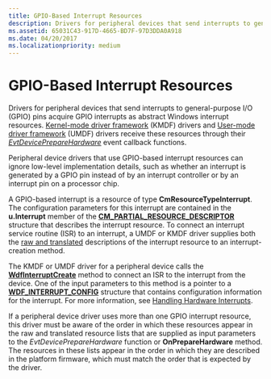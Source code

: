 ```yaml
---
title: GPIO-Based Interrupt Resources
description: Drivers for peripheral devices that send interrupts to general-purpose I/O (GPIO) pins acquire GPIO interrupts as abstract Windows interrupt resources.
ms.assetid: 65031C43-917D-4665-BD7F-97D3DDA0A918
ms.date: 04/20/2017
ms.localizationpriority: medium
---
```


# GPIO-Based Interrupt Resources


Drivers for peripheral devices that send interrupts to general-purpose I/O (GPIO) pins acquire GPIO interrupts as abstract Windows interrupt resources. [Kernel-mode driver framework](https://docs.microsoft.com/windows-hardware/drivers/wdf/what-s-new-for-wdf-drivers) (KMDF) drivers and [User-mode driver framework](../wdf/overview-of-the-umdf.md) (UMDF) drivers receive these resources through their [*EvtDevicePrepareHardware*](https://docs.microsoft.com/windows-hardware/drivers/ddi/wdfdevice/nc-wdfdevice-evt_wdf_device_prepare_hardware) event callback functions.

Peripheral device drivers that use GPIO-based interrupt resources can ignore low-level implementation details, such as whether an interrupt is generated by a GPIO pin instead of by an interrupt controller or by an interrupt pin on a processor chip.

A GPIO-based interrupt is a resource of type **CmResourceTypeInterrupt**. The configuration parameters for this interrupt are contained in the **u.Interrupt** member of the [**CM\_PARTIAL\_RESOURCE\_DESCRIPTOR**](https://docs.microsoft.com/windows-hardware/drivers/ddi/wdm/ns-wdm-_cm_partial_resource_descriptor) structure that describes the interrupt resource. To connect an interrupt service routine (ISR) to an interrupt, a UMDF or KMDF driver supplies both the [raw and translated](https://docs.microsoft.com/windows-hardware/drivers/wdf/raw-and-translated-resources) descriptions of the interrupt resource to an interrupt-creation method.

The KMDF or UMDF driver for a peripheral device calls the [**WdfInterruptCreate**](https://docs.microsoft.com/windows-hardware/drivers/ddi/wdfinterrupt/nf-wdfinterrupt-wdfinterruptcreate) method to connect an ISR to the interrupt from the device. One of the input parameters to this method is a pointer to a [**WDF\_INTERRUPT\_CONFIG**](https://docs.microsoft.com/windows-hardware/drivers/ddi/wdfinterrupt/ns-wdfinterrupt-_wdf_interrupt_config) structure that contains configuration information for the interrupt. For more information, see [Handling Hardware Interrupts](../wdf/handling-hardware-interrupts.md).

If a peripheral device driver uses more than one GPIO interrupt resource, this driver must be aware of the order in which these resources appear in the raw and translated resource lists that are supplied as input parameters to the *EvtDevicePrepareHardware* function or **OnPrepareHardware** method. The resources in these lists appear in the order in which they are described in the platform firmware, which must match the order that is expected by the driver.

 

 




